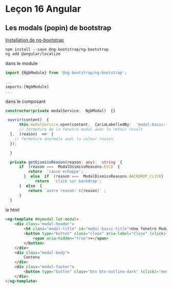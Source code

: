 # Leçon 16 Angular

## Les modals (popin) de bootstrap

[Installation de ng-bootstrap](https://www.w3schools.com/bootstrap/bootstrap_modal.asp)

``` console
npm install --save @ng-bootstrap/ng-bootstrap
ng add @angular/localize
```

dans le module

``` typescript
import {NgbModule} from '@ng-bootstrap/ng-bootstrap';

...
imports:[NgbModule]
...
```

dans le composant

``` typescript
constructor(private modalService:  NgbModal)  {}

 ouvrir(content)  {
	  this.modalService.open(content,  {ariaLabelledBy:  'modal-basic-title'}).result.then((result)  =>  {
	  // fermeture de la fenetre modal avec le retour result
  },  (reason)  =>  {
	// fermeture anormale avec la valeur reason
  });

  }

  private getDismissReason(reason: any):  string  {
	  if  (reason ===  ModalDismissReasons.ESC)  {
		  return  'cause echappe';
		}  else  if  (reason ===  ModalDismissReasons.BACKDROP_CLICK)  {
			 return  'click sur backdrop';
	  }  else  {
		  return `autre reason: ${reason}` ;
	  }
  }
```

le html 

``` html
<ng-template #mymodal let-modal>
    <div class="modal-header">
        <h4 class="modal-title" id="modal-basic-title">Une fenetre Modal</h4>
        <button type="button" class="close" aria-label="Close" (click)="modal.dismiss('Cross click')">
            <span aria-hidden="true">×</span>
        </button>
    </div>
    <div class="modal-body">
        Contenu
    </div>
    <div class="modal-footer">
        <button type="button" class="btn btn-outline-dark" (click)="modal.close('Save click')">Ok</button>
    </div>
</ng-template>
```
